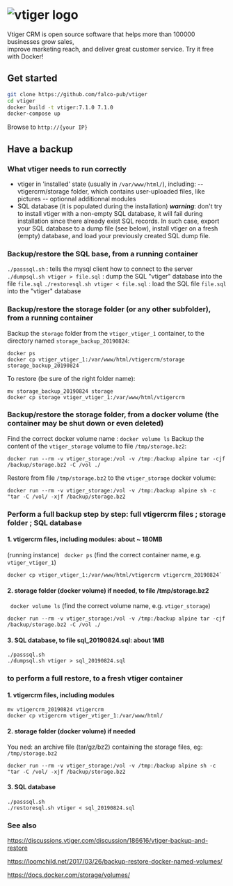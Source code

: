 # ![vtiger logo](https://www.vtiger.com/wp-content/uploads/2018/02/logo.png)

Vtiger CRM is open source software that helps more than 100000 businesses grow sales,  
improve marketing reach, and deliver great customer service. Try it free with Docker!

## Get started


```bash
git clone https://github.com/falco-pub/vtiger
cd vtiger
docker build -t vtiger:7.1.0 7.1.0
docker-compose up 
```

Browse to `http://{your IP}`

## Have a backup

### What vtiger needs to run correctly
 - vtiger in 'installed' state (usually in `/var/www/html/`), including:
 -- vtigercrm/storage folder, which contains user-uploaded files, like pictures
 -- optionnal additionnal modules
 - SQL database (it is populated during the installation)
        ***warning***: don't try to install vtiger with a non-empty SQL database, it will fail during installation since there already exist SQL records. In such case, export your SQL database to a dump file (see below), install vtiger on a fresh (empty) database, and load your previously created SQL dump file.


### Backup/restore the SQL base, from a running container
`./passsql.sh`  :  tells the mysql client how to connect to the server
`./dumpsql.sh vtiger > file.sql` : dump the SQL "vtiger" database into the file `file.sql`
`./restoresql.sh vtiger < file.sql` : load the SQL file `file.sql` into the "vtiger" database

### Backup/restore the storage folder (or any other subfolder), from a running container
Backup the `storage` folder from the `vtiger_vtiger_1` container, to the directory named `storage_backup_20190824`:
```
docker ps
docker cp vtiger_vtiger_1:/var/www/html/vtigercrm/storage storage_backup_20190824
```
To restore (be sure of the right folder name):
```
mv storage_backup_20190824 storage
docker cp storage vtiger_vtiger_1:/var/www/html/vtigercrm
```

### Backup/restore the storage folder, from a docker volume (the container may be shut down or even deleted)
Find the correct docker volume name : `docker volume ls`
Backup the content of the `vtiger_storage` volume to file `/tmp/storage.bz2`:
```
docker run --rm -v vtiger_storage:/vol -v /tmp:/backup alpine tar -cjf /backup/storage.bz2 -C /vol ./
```
Restore from file `/tmp/storage.bz2` to the `vtiger_storage` docker volume:
```
docker run --rm -v vtiger_storage:/vol -v /tmp:/backup alpine sh -c "tar -C /vol/ -xjf /backup/storage.bz2
```

### Perform a full backup step by step: full vtigercrm files ; storage folder ; SQL database

#### 1. vtigercrm files, including modules: about ~ 180MB
(running instance)
` docker ps`
(find the correct container name, e.g. `vtiger_vtiger_1`)
```
docker cp vtiger_vtiger_1:/var/www/html/vtigercrm vtigercrm_20190824`
```
#### 2. storage folder (docker volume) if needed, to file /tmp/storage.bz2
` docker volume ls`
(find the correct volume name, e.g. `vtiger_storage`)
```
docker run --rm -v vtiger_storage:/vol -v /tmp:/backup alpine tar -cjf /backup/storage.bz2 -C /vol ./
```
#### 3. SQL database, to file sql_20190824.sql: about 1MB
```
./passsql.sh
./dumpsql.sh vtiger > sql_20190824.sql
```

### to perform a full restore, to a fresh vtiger container

#### 1. vtigercrm files, including modules
```
mv vtigercrm_20190824 vtigercrm
docker cp vtigercrm vtiger_vtiger_1:/var/www/html/
```
#### 2. storage folder (docker volume) if needed
You ned: an archive file (tar/gz/bz2) containing the storage files, eg: `/tmp/storage.bz2`
```
docker run --rm -v vtiger_storage:/vol -v /tmp:/backup alpine sh -c "tar -C /vol/ -xjf /backup/storage.bz2
```
#### 3. SQL database
```
./passsql.sh
./restoresql.sh vtiger < sql_20190824.sql
```

### See also 

https://discussions.vtiger.com/discussion/186616/vtiger-backup-and-restore

https://loomchild.net/2017/03/26/backup-restore-docker-named-volumes/

https://docs.docker.com/storage/volumes/


